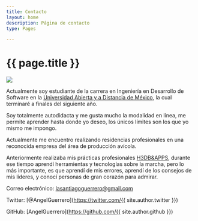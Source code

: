 ```yaml
---
title: Contacto
layout: home
description: Página de contacto
type: Pages

---
```

# {{ page.title }}

<img class="img__container" src="{{ site.url }}{{ site.baseurl }}/uploads/yo_azul.jpg"/>

Actualmente soy estudiante de la carrera en Ingeniería en Desarrollo de Software en la [Universidad Abierta y a Distancia de México](https://unadmexico.mx/), la cual terminaré a finales del siguiente año.

Soy totalmente autodidacta y me gusta mucho la modalidad en línea, me permite aprender hasta donde yo deseo, los únicos límites son los que yo mismo me impongo.

Actualmente me encuentro realizando residencias profesionales en una reconocida empresa del área de producción avícola.

Anteriormente realizaba mis prácticas profesionales [H3DB&APPS](http://www.h3c.com.mx/ "http://www.h3c.com.mx/"), durante ese tiempo aprendí herramientas y tecnologías sobre la marcha, pero lo más importante, es que aprendí de mis errores, aprendí de los consejos de mis líderes, y conocí personas de gran corazón para admirar.

Correo electrónico: lasantiagoguerrero@gmail.com

Twitter: [@AngelGuerrero](https://twitter.com/{{ site.author.twitter }})

GitHub: [AngelGuerrero](https://github.com/{{ site.author.github }})